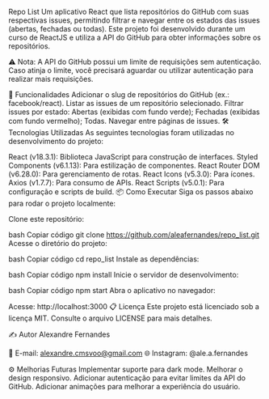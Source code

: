 Repo List
Um aplicativo React que lista repositórios do GitHub com suas respectivas issues, permitindo filtrar e navegar entre os estados das issues (abertas, fechadas ou todas). Este projeto foi desenvolvido durante um curso de ReactJS e utiliza a API do GitHub para obter informações sobre os repositórios.

⚠️ Nota: A API do GitHub possui um limite de requisições sem autenticação. Caso atinja o limite, você precisará aguardar ou utilizar autenticação para realizar mais requisições.

🚀 Funcionalidades
Adicionar o slug de repositórios do GitHub (ex.: facebook/react).
Listar as issues de um repositório selecionado.
Filtrar issues por estado:
Abertas (exibidas com fundo verde);
Fechadas (exibidas com fundo vermelho);
Todas.
Navegar entre páginas de issues.
🛠️ Tecnologias Utilizadas
As seguintes tecnologias foram utilizadas no desenvolvimento do projeto:

React (v18.3.1): Biblioteca JavaScript para construção de interfaces.
Styled Components (v6.1.13): Para estilização de componentes.
React Router DOM (v6.28.0): Para gerenciamento de rotas.
React Icons (v5.3.0): Para ícones.
Axios (v1.7.7): Para consumo de APIs.
React Scripts (v5.0.1): Para configuração e scripts de build.
📦 Como Executar
Siga os passos abaixo para rodar o projeto localmente:

Clone este repositório:

bash
Copiar código
git clone https://github.com/aleafernandes/repo_list.git
Acesse o diretório do projeto:

bash
Copiar código
cd repo_list
Instale as dependências:

bash
Copiar código
npm install
Inicie o servidor de desenvolvimento:

bash
Copiar código
npm start
Abra o aplicativo no navegador:

Acesse: http://localhost:3000
📋 Licença
Este projeto está licenciado sob a licença MIT. Consulte o arquivo LICENSE para mais detalhes.

✍️ Autor
Alexandre Fernandes

📧 E-mail: alexandre.cmsvoo@gmail.com
🌐 Instagram: @ale.a.fernandes

⚙️ Melhorias Futuras
Implementar suporte para dark mode.
Melhorar o design responsivo.
Adicionar autenticação para evitar limites da API do GitHub.
Adicionar animações para melhorar a experiência do usuário.
